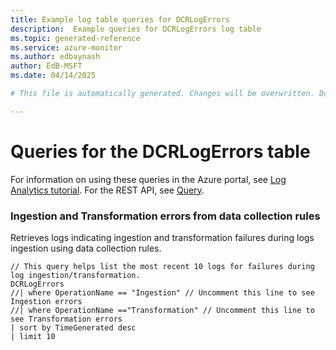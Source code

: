 ```yaml
---
title: Example log table queries for DCRLogErrors
description:  Example queries for DCRLogErrors log table
ms.topic: generated-reference
ms.service: azure-monitor
ms.author: edbaynash
author: EdB-MSFT
ms.date: 04/14/2025

# This file is automatically generated. Changes will be overwritten. Do not change this file directly. 

---
```


# Queries for the DCRLogErrors table

For information on using these queries in the Azure portal, see [Log Analytics tutorial](/azure/azure-monitor/logs/log-analytics-tutorial). For the REST API, see [Query](/rest/api/loganalytics/query).


### Ingestion and Transformation errors from data collection rules  


Retrieves logs indicating ingestion and transformation failures during logs ingestion using data collection rules.  

```query
// This query helps list the most recent 10 logs for failures during log ingestion/transformation. 
DCRLogErrors
//| where OperationName == "Ingestion" // Uncomment this line to see Ingestion errors
//| where OperationName =="Transformation" // Uncomment this line to see Transformation errors
| sort by TimeGenerated desc
| limit 10

```

